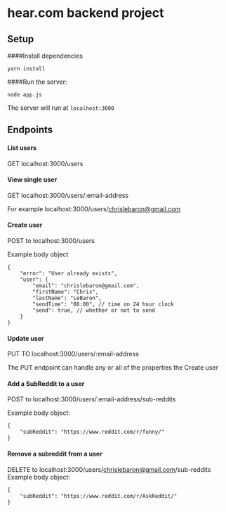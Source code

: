 # hear.com backend project

## Setup
####Install dependencies

`yarn install`

####Run the server:

`node app.js`

The server will run at `localhost:3000`

## Endpoints

#### List users
GET localhost:3000/users

#### View single user
GET localhost:3000/users/:email-address

For example
localhost:3000/users/chrislebaron@gmail.com

#### Create user
POST to localhost:3000/users

Example body object
```
{
    "error": "User already exists",
    "user": {
        "email": "chrislebaron@gmail.com",
        "firstName": "Chris",
        "lastName": "LeBaron",
        "sendTime": "08:00", // time on 24 hour clock
        "send": true, // whether or not to send
    }
}
```

#### Update user
PUT TO localhost:3000/users/:email-address

The PUT endpoint can handle any or all of the properties the Create user 


#### Add a SubReddit to a user
POST to localhost:3000/users/:email-address/sub-reddits

Example body object:
```
{
    "subReddit": "https://www.reddit.com/r/funny/"
}
```

#### Remove a subreddit from a user
DELETE to localhost:3000/users/chrislebaron@gmail.com/sub-reddits
Example body object:
```
{
    "subReddit": "https://www.reddit.com/r/AskReddit/"
}
```

